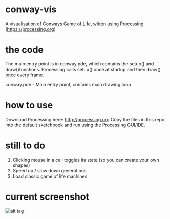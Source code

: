 # conway-vis
A visualisation of Conways Game of Life, witten using Processing (https://processing.org)

# the code
The main entry point is in conway.pde, which contains the setup() and draw()functions. Processing calls setup() once at startup and then draw() once every frame.

conway.pde  - Main entry point, contains main drawing loop

# how to use
Download Processing here: http://processing.org
Copy the files in this repo into the default sketchbook and run using the Processing GUI/IDE.

# still to do 
1. Clicking mouse in a cell toggles its state (so you can create your own shapes)
2. Speed up / slow down generations
3. Load classic game of life machines

# current screenshot
![alt tag](http://i.imgur.com/3KTnnXO.gif)

